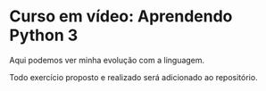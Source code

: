 # Curso em vídeo: Aprendendo Python 3
 
 Aqui podemos ver minha evolução com a linguagem.
 
 Todo exercício proposto e realizado será adicionado ao repositório.
